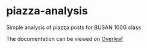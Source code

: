 # piazza-analysis
Simple analysis of piazza posts for BUSAN 100G class

The documentation can be viewed on [Overleaf](https://www.overleaf.com/read/bwgjppcvtgtg)
